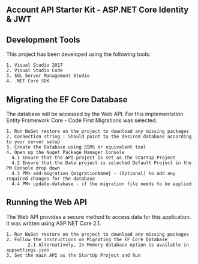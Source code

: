 ## Account API Starter Kit - ASP.NET Core Identity &amp; JWT

## Development Tools
This project has been developed using the following tools:

    1. Visual Studio 2017
    2. Visual Studio Code
    3. SQL Server Management Studio
    4. .NET Core SDK

## Migrating the EF Core Database

The database will be accessed by the Web API. For this implementation Entity Framework Core - Code First Migrations was selected.

    1. Run NuGet restore on the project to download any missing packages
    2. Connection string : Should point to the desired database according to your server setup
    3. Create the Database using SSMS or equivalent tool
    4. Open up the Nuget Package Manager Console
      4.1 Ensure that the API project is set as the StartUp Project 
      4.2 Ensure that the Data project is selected Default Project in the PM Console drop down
      4.3 PM> add-migration {migrationName} - (Optional) to add any required changes for the database
      4.4 PM> update-database - if the migration file needs to be applied


## Running the Web API

The Web API provides a secure method to access data for this application. It was written using ASP.NET Core 2.1.

    1. Run NuGet restore on the project to download any missing packages
    2. Follow the instructions on Migrating the EF Core Database
            2.1 Alternatively, In Memory database option is available in appsettings.json
    3. Set the main API as the StartUp Project and Run
